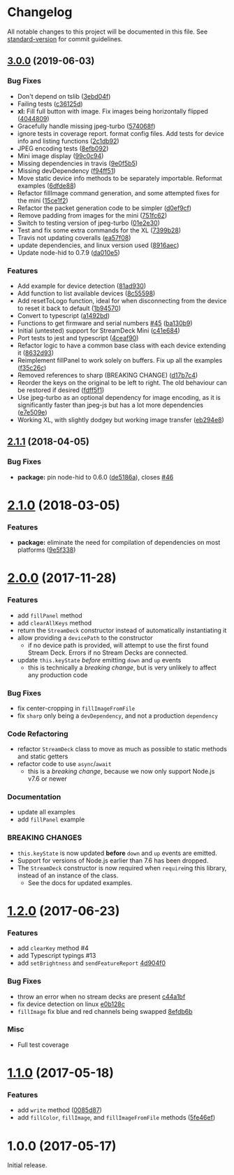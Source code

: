 # Changelog

All notable changes to this project will be documented in this file. See [standard-version](https://github.com/conventional-changelog/standard-version) for commit guidelines.

## [3.0.0](https://github.com/lange/node-elgato-stream-deck/compare/v2.1.1...v3.0.0) (2019-06-03)


### Bug Fixes

* Don't depend on tslib ([3ebd04f](https://github.com/lange/node-elgato-stream-deck/commit/3ebd04f))
* Failing tests ([c36125d](https://github.com/lange/node-elgato-stream-deck/commit/c36125d))
* **xl:** Fill full button with image. Fix images being horizontally flipped ([4044809](https://github.com/lange/node-elgato-stream-deck/commit/4044809))
* Gracefully handle missing jpeg-turbo ([574068f](https://github.com/lange/node-elgato-stream-deck/commit/574068f))
* ignore tests in coverage report. format config files. Add tests for device info and listing functions ([2c1db92](https://github.com/lange/node-elgato-stream-deck/commit/2c1db92))
* JPEG encoding tests ([8efb092](https://github.com/lange/node-elgato-stream-deck/commit/8efb092))
* Mini image display ([99c0c94](https://github.com/lange/node-elgato-stream-deck/commit/99c0c94))
* Missing dependencies in travis ([9e0f5b5](https://github.com/lange/node-elgato-stream-deck/commit/9e0f5b5))
* Missing devDependency ([f94ff51](https://github.com/lange/node-elgato-stream-deck/commit/f94ff51))
* Move static device info methods to be separately importable. Reformat examples ([6dfde88](https://github.com/lange/node-elgato-stream-deck/commit/6dfde88))
* Refactor fillImage command generation, and some attempted fixes for the mini ([15ce1f2](https://github.com/lange/node-elgato-stream-deck/commit/15ce1f2))
* Refactor the packet generation code to be simpler ([d0ef9cf](https://github.com/lange/node-elgato-stream-deck/commit/d0ef9cf))
* Remove padding from images for the mini ([751fc62](https://github.com/lange/node-elgato-stream-deck/commit/751fc62))
* Switch to testing version of jpeg-turbo ([01e2e30](https://github.com/lange/node-elgato-stream-deck/commit/01e2e30))
* Test and fix some extra commands for the XL ([7399b28](https://github.com/lange/node-elgato-stream-deck/commit/7399b28))
* Travis not updating coveralls ([ea57f08](https://github.com/lange/node-elgato-stream-deck/commit/ea57f08))
* update dependencies, and linux version used ([8916aec](https://github.com/lange/node-elgato-stream-deck/commit/8916aec))
* Update node-hid to 0.7.9 ([da010e5](https://github.com/lange/node-elgato-stream-deck/commit/da010e5))


### Features

* Add example for device detection ([81ad930](https://github.com/lange/node-elgato-stream-deck/commit/81ad930))
* Add function to list available devices ([8c55598](https://github.com/lange/node-elgato-stream-deck/commit/8c55598))
* Add resetToLogo function, ideal for when disconnecting from the device to reset it back to default ([1b94570](https://github.com/lange/node-elgato-stream-deck/commit/1b94570))
* Convert to typescript ([a1492bd](https://github.com/lange/node-elgato-stream-deck/commit/a1492bd))
* Functions to get firmware and serial numbers [#45](https://github.com/lange/node-elgato-stream-deck/issues/45) ([ba130b9](https://github.com/lange/node-elgato-stream-deck/commit/ba130b9))
* Initial (untested) support for StreamDeck Mini ([c41e684](https://github.com/lange/node-elgato-stream-deck/commit/c41e684))
* Port tests to jest and typescript ([4ceaf90](https://github.com/lange/node-elgato-stream-deck/commit/4ceaf90))
* Refactor logic to have a common base class with each device extending it ([8632d93](https://github.com/lange/node-elgato-stream-deck/commit/8632d93))
* Reimplement fillPanel to work solely on buffers. Fix up all the examples ([f35c26c](https://github.com/lange/node-elgato-stream-deck/commit/f35c26c))
* Removed references to sharp (BREAKING CHANGE) ([d17b7c4](https://github.com/lange/node-elgato-stream-deck/commit/d17b7c4))
* Reorder the keys on the original to be left to right. The old behaviour can be restored if desired ([fdff5f1](https://github.com/lange/node-elgato-stream-deck/commit/fdff5f1))
* Use jpeg-turbo as an optional dependency for image encoding, as it is significantly faster than jpeg-js but has a lot more dependencies ([e7e509e](https://github.com/lange/node-elgato-stream-deck/commit/e7e509e))
* Working XL, with slightly dodgey but working image transfer ([eb294e8](https://github.com/lange/node-elgato-stream-deck/commit/eb294e8))



<a name="2.1.1"></a>
## [2.1.1](https://github.com/Lange/node-elgato-stream-deck/compare/v2.1.0...v2.1.1) (2018-04-05)


### Bug Fixes

* **package:** pin node-hid to 0.6.0 ([de5186a](https://github.com/Lange/node-elgato-stream-deck/commit/de5186a)), closes [#46](https://github.com/Lange/node-elgato-stream-deck/issues/46)



<a name="2.1.0"></a>
# [2.1.0](https://github.com/Lange/node-elgato-stream-deck/compare/v2.0.0...v2.1.0) (2018-03-05)


### Features

* **package:** eliminate the need for compilation of dependencies on most platforms ([9e5f338](https://github.com/Lange/node-elgato-stream-deck/commit/9e5f338))



<a name="2.0.0"></a>
# [2.0.0](https://github.com/Lange/node-elgato-stream-deck/compare/v1.2.0...v2.0.0) (2017-11-28)

### Features

* add `fillPanel` method
* add `clearAllKeys` method
* return the `StreamDeck` constructor instead of automatically instantiating it
* allow providing a `devicePath` to the constructor
  * if no device path is provided, will attempt to use the first found Stream Deck. Errors if no Stream Decks are connected.
* update `this.keyState` *before* emitting `down` and `up` events
  * this is technically a *breaking change*, but is very unlikely to affect any production code

### Bug Fixes

* fix center-cropping in `fillImageFromFile`
* fix `sharp` only being a `devDependency`, and not a production `dependency`

### Code Refactoring
* refactor `StreamDeck` class to move as much as possible to static methods and static getters
* refactor code to use `async`/`await`
  * this is a *breaking change*, because we now only support Node.js v7.6 or newer

### Documentation

* update all examples
* add `fillPanel` example

### BREAKING CHANGES

* `this.keyState` is now updated **before** `down` and `up` events are emitted.
* Support for versions of Node.js earlier than 7.6 has been dropped.
* The `StreamDeck` constructor is now required when `require`ing this library, instead of an instance of the class.
	* See the docs for updated examples.



<a name="1.2.0"></a>
# [1.2.0](https://github.com/Lange/node-elgato-stream-deck/compare/v1.1.0...v1.2.0) (2017-06-23)


### Features

* add `clearKey` method #4
* add Typescript typings #13
* add `setBrightness` and `sendFeatureReport` [4d904f0](https://github.com/Lange/node-elgato-stream-deck/commit/4d904f0c7d40154186914599d877b5879179d48b)

### Bug Fixes

* throw an error when no stream decks are present [c44a1bf](https://github.com/Lange/node-elgato-stream-deck/commit/c44a1bf3ae51bfdc7e9963f131a2ce02746b2975
)
* fix device detection on linux [e0b128c](https://github.com/Lange/node-elgato-stream-deck/commit/e0b128c82aa6e5075e3f8a77d9fca43103b83bc4)
* `fillImage` fix blue and red channels being swapped [8efdb6b](https://github.com/Lange/node-elgato-stream-deck/commit/8efdb6bf0cb1fde3920c850c6b57d25e56648e09)

### Misc

* Full test coverage 

<a name="1.1.0"></a>
# [1.1.0](https://github.com/Lange/node-elgato-stream-deck/compare/v1.0.0...v1.1.0) (2017-05-18)


### Features

* add `write` method ([0085d87](https://github.com/Lange/node-elgato-stream-deck/commit/0085d87))
* add `fillColor`, `fillImage`, and `fillImageFromFile` methods ([5fe46ef](https://github.com/Lange/node-elgato-stream-deck/commit/5fe46ef))



<a name="1.0.0"></a>
# 1.0.0 (2017-05-17)

Initial release.
